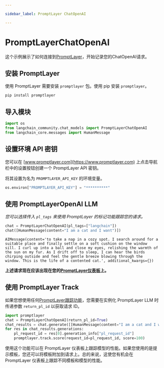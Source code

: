 ```yaml
---

sidebar_label: PromptLayer ChatOpenAI

---
```


# PromptLayerChatOpenAI

这个示例展示了如何连接到[PromptLayer](https://www.promptlayer.com)，开始记录您的ChatOpenAI请求。

## 安装 PromptLayer

使用 PromptLayer 需要安装 `promptlayer` 包。使用 pip 安装 `promptlayer`。

```python
pip install promptlayer
```

## 导入模块

```python
import os
from langchain_community.chat_models import PromptLayerChatOpenAI
from langchain_core.messages import HumanMessage
```

## 设置环境 API 密钥

您可以在 [www.promptlayer.com](https://www.promptlayer.com) 上点击导航栏中的设置按钮创建一个 PromptLayer API 密钥。

将其设置为名为 `PROMPTLAYER_API_KEY` 的环境变量。

```python
os.environ["PROMPTLAYER_API_KEY"] = "**********"
```

## 使用 PromptLayerOpenAI LLM

*您可以选择传入 `pl_tags` 来使用 PromptLayer 的标记功能跟踪您的请求。*

```python
chat = PromptLayerChatOpenAI(pl_tags=["langchain"])
chat([HumanMessage(content="I am a cat and I want")])
```

```output
AIMessage(content='to take a nap in a cozy spot. I search around for a suitable place and finally settle on a soft cushion on the window sill. I curl up into a ball and close my eyes, relishing the warmth of the sun on my fur. As I drift off to sleep, I can hear the birds chirping outside and feel the gentle breeze blowing through the window. This is the life of a contented cat.', additional_kwargs={})
```

**上述请求现在应该出现在您的[PromptLayer仪表板](https://www.promptlayer.com)上。**

## 使用 PromptLayer Track

如果您想使用任何[PromptLayer跟踪功能](https://magniv.notion.site/Track-4deee1b1f7a34c1680d085f82567dab9)，您需要在实例化 PromptLayer LLM 时传递参数 `return_pl_id` 以获取请求 ID。

```python
import promptlayer
chat = PromptLayerChatOpenAI(return_pl_id=True)
chat_results = chat.generate([[HumanMessage(content="I am a cat and I want")]])
for res in chat_results.generations:
    pl_request_id = res[0].generation_info["pl_request_id"]
    promptlayer.track.score(request_id=pl_request_id, score=100)
```

使用这个功能可以在 PromptLayer 仪表板上跟踪模型的性能。如果您使用的是提示模板，您还可以将模板附加到请求上。总的来说，这使您有机会在 PromptLayer 仪表板上跟踪不同模板和模型的性能。